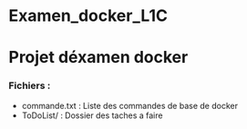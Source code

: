 # Examen_docker_L1C
# Projet déxamen docker
### Fichiers :
- commande.txt : Liste des commandes de base de docker
- ToDoList/ : Dossier des taches a faire
